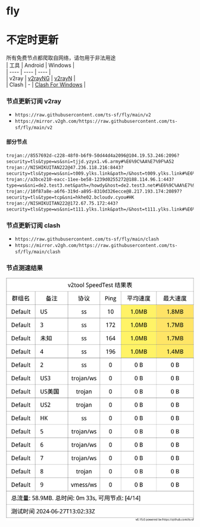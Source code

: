 # fly
# 不定时更新
所有免费节点都爬取自网络，请勿用于非法用途  
|  工具  | Android  | Windows  |  
|  ----  | ----   | ----  |  
| v2ray  | [v2rayNG](https://github.com/2dust/v2rayNG/releases) | [v2rayN](https://github.com/2dust/v2rayN/releases) |  
| Clash  | - | [Clash For Windows](https://github.com/2dust/clashN/releases) | 
  
### 节点更新订阅  v2ray
- `https://raw.githubusercontent.com/ts-sf/fly/main/v2`  
- `https://mirror.v2gh.com/https://raw.githubusercontent.com/ts-sf/fly/main/v2`  

#### 部分节点  
``` 
trojan://8557692d-c228-48f0-b6f9-50d44d4a2096@104.19.53.246:2096?security=tls&type=ws&sni=tjjd.yzyx1.v6.army#%E6%9C%AA%E7%9F%A52
trojan://NISHIKUITAN222@47.236.118.216:8443?security=tls&type=ws&sni=t009.ylks.link&path=/&host=t009.ylks.link#%E6%9C%AA%E7%9F%A53
trojan://a3bce210-eacc-11ee-be58-1239d0255272@188.114.96.1:443?type=ws&sni=de2.test3.net&path=/howdy&host=de2.test3.net#%E6%9C%AA%E7%9F%A54
trojan://10f87a8e-a6f6-319d-a895-8310d326ecce@8.217.193.174:20897?security=tls&type=tcp&sni=hkhe02.bcloudv.cyou#HK
trojan://NISHIKUITAN222@172.67.75.172:443?security=tls&type=ws&sni=t111.ylks.link&path=/&host=t111.ylks.link#%E6%9C%AA%E7%9F%A55
```
### 节点更新订阅  clash
- `https://raw.githubusercontent.com/ts-sf/fly/main/clash`  
- `https://mirror.v2gh.com/https://raw.githubusercontent.com/ts-sf/fly/main/clash`  

### 节点测速结果
![image](traffic.png)
